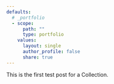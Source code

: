 ```yaml
---
defaults:
  # _portfolio
  - scope:
      path: ""
      type: portfolio
    values:
      layout: single
      author_profile: false
      share: true
---
```


This is the first test post for a Collection.
